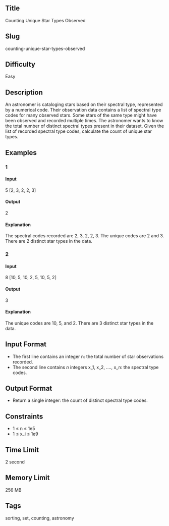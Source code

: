 ## Title

Counting Unique Star Types Observed

## Slug

counting-unique-star-types-observed

## Difficulty

Easy

## Description

An astronomer is cataloging stars based on their spectral type, represented by a numerical code. Their observation data contains a list of spectral type codes for many observed stars. Some stars of the same type might have been observed and recorded multiple times. The astronomer wants to know the total number of distinct spectral types present in their dataset. Given the list of recorded spectral type codes, calculate the count of unique star types.

## Examples

### 1

#### Input

5
[2, 3, 2, 2, 3]

#### Output

2

#### Explanation

The spectral codes recorded are 2, 3, 2, 2, 3. The unique codes are 2 and 3. There are 2 distinct star types in the data.

### 2

#### Input

8
[10, 5, 10, 2, 5, 10, 5, 2]

#### Output

3

#### Explanation

The unique codes are 10, 5, and 2. There are 3 distinct star types in the data.

## Input Format

- The first line contains an integer n: the total number of star observations recorded.
- The second line contains $n$ integers x_1, x_2, ...., x_n: the spectral type codes.

## Output Format

- Return a single integer: the count of distinct spectral type codes.

## Constraints

- 1 ≤ n ≤ 1e5
- 1 ≤ x_i ≤ 1e9

## Time Limit

2 second

## Memory Limit

256 MB

## Tags

sorting, set, counting, astronomy
